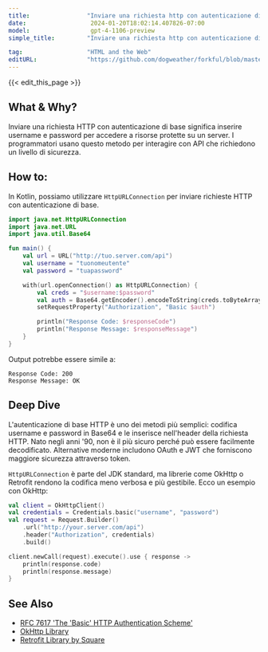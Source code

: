 ```yaml
---
title:                "Inviare una richiesta http con autenticazione di base"
date:                  2024-01-20T18:02:14.407826-07:00
model:                 gpt-4-1106-preview
simple_title:         "Inviare una richiesta http con autenticazione di base"

tag:                  "HTML and the Web"
editURL:              "https://github.com/dogweather/forkful/blob/master/content/it/kotlin/sending-an-http-request-with-basic-authentication.md"
---
```


{{< edit_this_page >}}

## What & Why?
Inviare una richiesta HTTP con autenticazione di base significa inserire username e password per accedere a risorse protette su un server. I programmatori usano questo metodo per interagire con API che richiedono un livello di sicurezza.

## How to:
In Kotlin, possiamo utilizzare `HttpURLConnection` per inviare richieste HTTP con autenticazione di base.

```kotlin
import java.net.HttpURLConnection
import java.net.URL
import java.util.Base64

fun main() {
    val url = URL("http://tuo.server.com/api")
    val username = "tuonomeutente"
    val password = "tuapassword"

    with(url.openConnection() as HttpURLConnection) {
        val creds = "$username:$password"
        val auth = Base64.getEncoder().encodeToString(creds.toByteArray())
        setRequestProperty("Authorization", "Basic $auth")

        println("Response Code: $responseCode")
        println("Response Message: $responseMessage")
    }
}
```
Output potrebbe essere simile a:

```
Response Code: 200
Response Message: OK
```

## Deep Dive
L'autenticazione di base HTTP è uno dei metodi più semplici: codifica username e password in Base64 e le inserisce nell'header della richiesta HTTP. Nato negli anni '90, non è il più sicuro perché può essere facilmente decodificato. Alternative moderne includono OAuth e JWT che forniscono maggiore sicurezza attraverso token.

`HttpURLConnection` è parte del JDK standard, ma librerìe come OkHttp o Retrofit rendono la codifica meno verbosa e più gestibile. Ecco un esempio con OkHttp:

```kotlin
val client = OkHttpClient()
val credentials = Credentials.basic("username", "password")
val request = Request.Builder()
    .url("http://your.server.com/api")
    .header("Authorization", credentials)
    .build()

client.newCall(request).execute().use { response ->
    println(response.code)
    println(response.message)
}
```

## See Also
- [RFC 7617 'The 'Basic' HTTP Authentication Scheme'](https://tools.ietf.org/html/rfc7617)
- [OkHttp Library](https://square.github.io/okhttp/)
- [Retrofit Library by Square](https://square.github.io/retrofit/)
